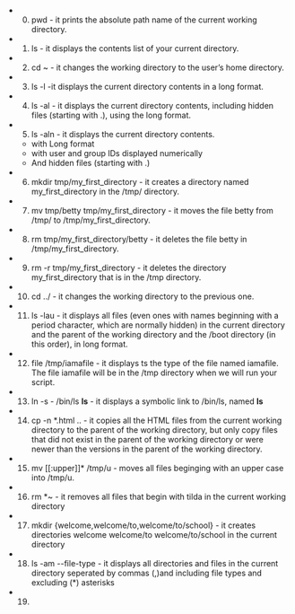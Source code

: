 * 0. pwd - it  prints the absolute path name of the current working directory.
* 1. ls - it displays the contents list of your current directory.
* 2. cd ~ - it changes the working directory to the user’s home directory.
* 3. ls -l -it displays the current directory contents in a long format.
* 4. ls -al - it displays the current directory contents, including hidden files (starting with .), using the long format.
* 5. ls -aln - it displays the current directory contents.
    * with Long format
    * with user and group IDs displayed numerically
    * And hidden files (starting with .)
* 6. mkdir tmp/my_first_directory - it creates a directory named my_first_directory in the /tmp/ directory.
* 7. mv tmp/betty tmp/my_first_directory - it moves the file betty from /tmp/ to /tmp/my_first_directory.
* 8. rm tmp/my_first_directory/betty - it deletes the file betty in /tmp/my_first_directory.
* 9. rm -r tmp/my_first_directory - it deletes  the directory my_first_directory that is in the /tmp directory.
* 10. cd ../ - it changes the working directory to the previous one.
* 11. ls -lau - it displays  all files (even ones with names beginning with a period character, which are normally hidden) in the current directory and the parent of the working directory and the /boot directory (in this order), in long format.
* 12. file /tmp/iamafile - it displays ts the type of the file named iamafile. The file iamafile will be in the /tmp directory when we will run your script.
* 13. ln -s - /bin/ls __ls__ - it displays a symbolic link to /bin/ls, named __ls__
* 14. cp -n  *.html .. - it copies all the HTML files from the current working directory to the parent of the working directory, but only copy files that did not exist in the parent of the working directory or were newer than the versions in the parent of the working directory.
* 15. mv [[:upper]]* /tmp/u - moves all files beginging with an upper case into /tmp/u.
* 16. rm *~ - it removes all files that begin with tilda in the current working directory
* 17. mkdir {welcome,welcome/to,welcome/to/school} - it creates directories welcome welcome/to welcome/to/school in the current directory
* 18. ls -am --file-type - it displays all directories and files in the current directory seperated by commas (,)and including file types and excluding (*) asterisks
* 19. 
